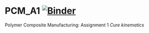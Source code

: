 # PCM_A1 [![Binder](https://mybinder.org/badge_logo.svg)](https://mybinder.org/v2/gh/RicardoReinke/PCM_A1/HEAD)
Polymer Composite Manufacturing: Assignment 1 _Cure kinematics_


